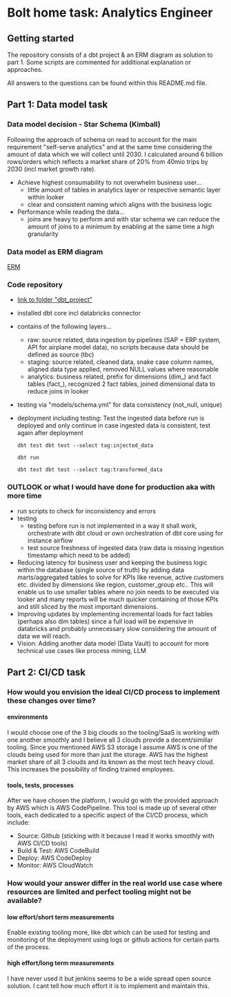 # Bolt home task: Analytics Engineer

## Getting started

The repository consists of a dbt project & an ERM diagram as solution to part 1. Some scripts are commented for additional explanation or approaches.

All answers to the questions can be found within this README.md file.

## Part 1: Data model task

### Data model decision - Star Schema (Kimball)

Following the approach of schema on read to account for the main requirement "self-serve analytics" and at the same time considering the amount of data which we will collect until 2030. I calculated around 6 billion rows/orders which reflects a market share of 20% from 40mio trips by 2030 (incl market growth rate).
- Achieve highest consumability to not overwhelm business user...
    - little amount of tables in analytics layer or respective semantic layer within looker
    - clear and consistent naming which aligns with the business logic
- Performance while reading the data...
    - joins are heavy to perform and with star schema we can reduce the amount of joins to a minimum by enabling at the same time a high granularity


### Data model as ERM diagram

[ERM](images/part1_erm.png)

### Code repository

- [link to folder "dbt_project"](dbt_project)
- installed dbt core incl databricks connector
- contains of the following layers...
    - raw: source related, data ingestion by pipelines (SAP = ERP system, API for airplane model data), no scripts because data should be defined as source (tbc)
    - staging: source related, cleaned data, snake case column names, aligned data type applied, removed NULL values where reasonable
    - analytics: business related, prefix for dimensions (dim_) and fact tables (fact_), recognized 2 fact tables, joined dimensional data to reduce joins in looker
- testing via "models/schema.yml" for data consistency (not_null, unique)
- deployment including testing: Test the ingested data before run is deployed and only continue in case ingested data is consistent, test again after deployment

    ```dbt test dbt test --select tag:injected_data```

    ```dbt run```

    ```dbt test dbt test --select tag:transformed_data```

### OUTLOOK or what I would have done for production aka with more time

- run scripts to check for inconsistency and errors
- testing
    - testing before run is not implemented in a way it shall work, orchestrate with dbt cloud or own orchestration of dbt core using for instance airflow
    - test source freshness of ingested data (raw data is missing ingestion timestamp which need to be added)
- Reducing latency for business user and keeping the business logic within the database (single source of truth) by adding data marts/aggregated tables to solve for KPIs like revenue, active customers etc. divided by dimensions like region, customer_group etc.. This will enable us to use smaller tables where no join needs to be executed via looker and many reports will be much quicker containing of those KPIs and still sliced by the most important dimensions.
- Improving updates by implementing incremental loads for fact tables (perhaps also dim tables) since a full load will be expensive in databricks and probably unnecessary slow considering the amount of data we will reach.
- Vision: Adding another data model (Data Vault) to account for more technical use cases like process mining, LLM



## Part 2: CI/CD task

### How would you envision the ideal CI/CD process to implement these changes over time?

#### environments
I would choose one of the 3 big clouds so the tooling/SaaS is working with one another smoothly and I believe all 3 clouds provide a decent/similiar tooling. Since you mentioned AWS S3 storage I assume AWS is one of the clouds being used for more than just the storage. AWS has the highest market share of all 3 clouds and its known as the most tech heavy cloud. This increases the possibility of finding trained employees.

#### tools, tests, processes
After we have chosen the platform, I would go with the provided approach by AWS which is AWS CodePipeline. This tool is made up of several other tools, each dedicated to a specific aspect of the CI/CD process, which include:
- Source: Github (sticking with it because I read it works smoothly with AWS CI/CD tools)
- Build & Test: AWS CodeBuild
- Deploy: AWS CodeDeploy
- Monitor: AWS CloudWatch


### How would your answer differ in the real world use case where resources are limited and perfect tooling might not be available?

#### low effort/short term measurements
Enable existing tooling more, like dbt which can be used for testing and monitoring of the deployment using logs or github actions for certain parts of the process.
#### high effort/long term measurements
I have never used it but jenkins seems to be a wide spread open source solution. I cant tell how much effort it is to implement and maintain this.